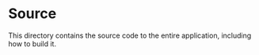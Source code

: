 # Source

This directory contains the source code to the entire application, including how to build it.
